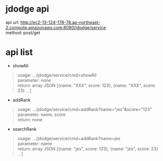 jdodge api
==========
api url: http://ec2-13-124-178-78.ap-northeast-2.compute.amazonaws.com:8080/jdodge/service  
method: post/get  
  
# api list

* showAll
> usage: .../jdodge/service/cmd=showAll  
> parameter: none  
> return: array JSON [{name: "XXX", score: 123}, {name: "XXX", score: 23} .. ]  
  
* addRank  
> usage: .../jdodge/service/cmd=addRank?name="jes"&score="123"  
> parameter: name, score  
> return: none  
  
* searchRank  
> usage: .../jdodge/service/cmd=addRank?name=jes  
> parameter: name  
> return: array JSON [{name: "jes", score: 123}, {name: "jes", score: 23} .. ]
